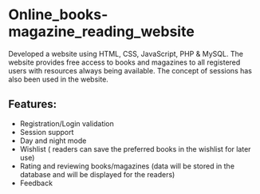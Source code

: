 # Online_books-magazine_reading_website
Developed a website using HTML, CSS, JavaScript, PHP &
MySQL. The website provides free access to books and magazines to all registered users with resources always being
available. The concept of sessions has also been used in the website.

## Features:
- Registration/Login validation 
- Session support
- Day and night mode
- Wishlist ( readers can save the preferred books in the wishlist for later use)
- Rating and reviewing books/magazines (data will be stored in the database and will be displayed for the readers)
- Feedback 
